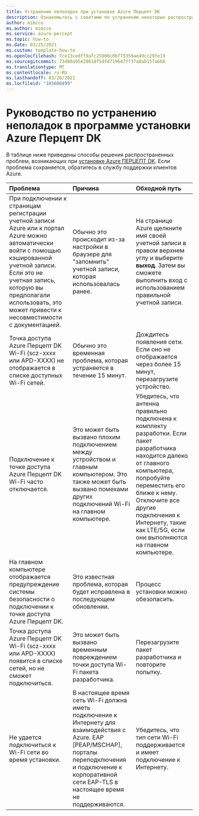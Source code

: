 ```yaml
---
title: Устранение неполадок при установке Azure Перцепт DK
description: Ознакомьтесь с советами по устранению некоторых распространенных проблем, возникающих во время установки.
author: mimcco
ms.author: mimcco
ms.service: azure-percept
ms.topic: how-to
ms.date: 03/25/2021
ms.custom: template-how-to
ms.openlocfilehash: 7ce13cedff9afc25900c0bf75359ae49cc29fe19
ms.sourcegitcommit: 73d80a95e28618f5dfd719647ff37a8ab157a668
ms.translationtype: MT
ms.contentlocale: ru-RU
ms.lasthandoff: 03/26/2021
ms.locfileid: "105608499"
---
```

# <a name="azure-percept-dk-setup-experience-troubleshooting-guide"></a>Руководство по устранению неполадок в программе установки Azure Перцепт DK

В таблице ниже приведены способы решения распространенных проблем, возникающих при [установке Azure ПЕРЦЕПТ DK](./quickstart-percept-dk-set-up.md). Если проблема сохраняется, обратитесь в службу поддержки клиентов Azure.

|Проблема|Причина|Обходной путь|
|:-----|:------|:----------|
|При подключении к страницам регистрации учетной записи Azure или к портал Azure можно автоматически войти с помощью кэшированной учетной записи. Если это не учетная запись, которую вы предполагали использовать, это может привести к несовместимости с документацией.|Обычно это происходит из-за настройки в браузере для "запомнить" учетной записи, которая использовалась ранее.|На странице Azure щелкните имя своей учетной записи в правом верхнем углу и выберите **выход**. Затем вы сможете выполнить вход с использованием правильной учетной записи.|
|Точка доступа Azure Перцепт DK Wi-Fi (scz-xxxx или APD-XXXX) не отображается в списке доступных Wi-Fi сетей.|Обычно это временная проблема, которая устраняется в течение 15 минут.|Дождитесь появления сети. Если оно не отображается через более 15 минут, перезагрузите устройство.|
|Подключение к точке доступа Azure Перцепт DK Wi-Fi часто отключается.|Это может быть вызвано плохим подключением между устройством и главным компьютером. Это также может быть вызвано помехами других подключений Wi-Fi на главном компьютере.|Убедитесь, что антенна правильно подключена к комплекту разработки. Если пакет разработчика находится далеко от главного компьютера, попробуйте переместить его ближе к нему. Отключите все другие подключения к Интернету, такие как LTE/5G, если они выполняются на главном компьютере.|
|На главном компьютере отображается предупреждение системы безопасности о подключении к точке доступа Azure Перцепт DK.|Это известная проблема, которая будет исправлена в последующем обновлении.|Процесс установки можно обезопасить.|
|Точка доступа Azure Перцепт DK Wi-Fi (scz-xxxx или APD-XXXX) появится в списке сетей, но не сможет подключиться.|Это может быть вызвано временным повреждением точки доступа Wi-Fi пакета разработчика.|Перезагрузите пакет разработчика и повторите попытку.|
|Не удается подключиться к Wi-Fi сети во время установки.|В настоящее время сеть Wi-Fi должна иметь подключение к Интернету для взаимодействия с Azure. EAP [PEAP/MSCHAP], порталы переподключения и подключение к корпоративной сети EAP-TLS в настоящее время не поддерживаются.|Убедитесь, что тип сети Wi-Fi поддерживается и имеет подключение к Интернету.|